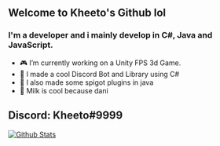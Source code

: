 ## Welcome to Kheeto's Github lol

### I'm a developer and i mainly develop in C#, Java and JavaScript.

- 🎮 I’m currently working on a Unity FPS 3d Game.
- 📌 I made a cool Discord Bot and Library using C#
- 📍 I also made some spigot plugins in java
- 🥛 Milk is cool because dani

## Discord: Kheeto#9999

[![Github Stats](https://github-readme-stats.vercel.app/api?username=Kheeto&theme=dark&count-private=true)](https://github.com/anuraghazra/github-readme-stats)
